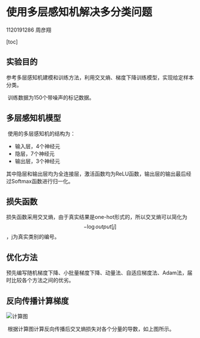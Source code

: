 # 使用多层感知机解决多分类问题

1120191286			周彦翔

[toc]

## 实验目的

​	参考多层感知机建模和训练方法，利用交叉熵、梯度下降训练模型，实现给定样本分类。

​	训练数据为150个带噪声的标记数据。

## 多层感知机模型

​	使用的多层感知机的结构为：

+ 输入层，4个神经元
+ 隐层，7个神经元
+ 输出层，3个神经元

​	其中隐层和输出层均为全连接层，激活函数均为ReLU函数，输出层的输出最后经过Softmax函数进行归一化。

## 损失函数

​	损失函数采用交叉熵，由于真实结果是one-hot形式的，所以交叉熵可以简化为$$-\log{output[j]}$$，j为真实类别的编号。

## 优化方法

​	预先编写随机梯度下降、小批量梯度下降、动量法、自适应梯度法、Adam法，届时比较各个方法之间的优劣。

## 反向传播计算梯度

![计算图](C:\CODE\Python\Intelligent_computation_homework2\README.assets\计算图-16473441456321.svg)

​	根据计算图计算反向传播后交叉熵损失对各个分量的导数，如上图所示。
